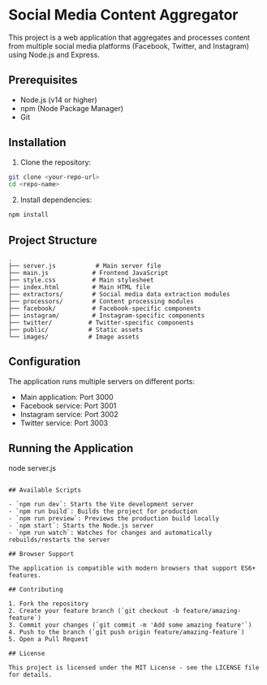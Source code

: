 # Social Media Content Aggregator

This project is a web application that aggregates and processes content from multiple social media platforms (Facebook, Twitter, and Instagram) using Node.js and Express.

## Prerequisites

- Node.js (v14 or higher)
- npm (Node Package Manager)
- Git

## Installation

1. Clone the repository:
```bash
git clone <your-repo-url>
cd <repo-name>
```

2. Install dependencies:
```bash
npm install
```

## Project Structure

```
.
├── server.js           # Main server file
├── main.js            # Frontend JavaScript
├── style.css          # Main stylesheet
├── index.html         # Main HTML file
├── extractors/        # Social media data extraction modules
├── processors/        # Content processing modules
├── facebook/          # Facebook-specific components
├── instagram/         # Instagram-specific components
├── twitter/          # Twitter-specific components
├── public/           # Static assets
└── images/           # Image assets
```

## Configuration

The application runs multiple servers on different ports:
- Main application: Port 3000
- Facebook service: Port 3001
- Instagram service: Port 3002
- Twitter service: Port 3003

## Running the Application

node server.js
```

## Available Scripts

- `npm run dev`: Starts the Vite development server
- `npm run build`: Builds the project for production
- `npm run preview`: Previews the production build locally
- `npm start`: Starts the Node.js server
- `npm run watch`: Watches for changes and automatically rebuilds/restarts the server

## Browser Support

The application is compatible with modern browsers that support ES6+ features.

## Contributing

1. Fork the repository
2. Create your feature branch (`git checkout -b feature/amazing-feature`)
3. Commit your changes (`git commit -m 'Add some amazing feature'`)
4. Push to the branch (`git push origin feature/amazing-feature`)
5. Open a Pull Request

## License

This project is licensed under the MIT License - see the LICENSE file for details. 